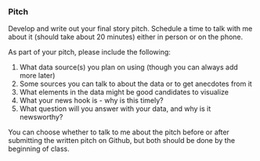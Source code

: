 ### Pitch


Develop and write out your final story pitch. Schedule a time to talk with me about it (should take about 20 minutes) either in person or on the phone.

As part of your pitch, please include the following:

1. What data source(s) you plan on using (though you can always add more later)
1. Some sources you can talk to about the data or to get anecdotes from it
1. What elements in the data might be good candidates to visualize
1. What your news hook is - why is this timely?
1. What question will you answer with your data, and why is it newsworthy?

You can choose whether to talk to me about the pitch before or after submitting the written pitch on Github, but both should be done by the beginning of class.
